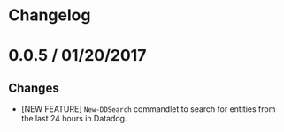 Changelog
=========

# 0.0.5 / 01/20/2017

## Changes

* [NEW FEATURE] `New-DDSearch` commandlet to search for entities from the last 24 hours in Datadog.